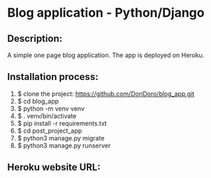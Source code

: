 # Blog application - Python/Django


## Description:
A simple one page blog application. The app is deployed on Heroku.


## Installation process:
1. $ clone the project: https://github.com/DoriDoro/blog_app.git
2. $ cd blog_app
3. $ python -m venv venv
4. $ . venv/bin/activate
5. $ pip install -r requirements.txt
6. $ cd post_project_app
7. $ python3 manage.py migrate
8. $ python3 manage.py runserver


## Heroku website URL:

